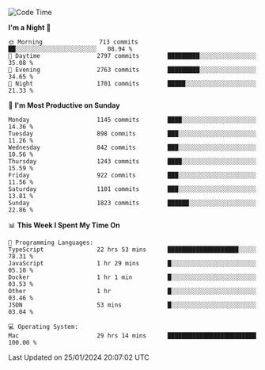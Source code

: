 <!--START_SECTION:waka-->
![Code Time](http://img.shields.io/badge/Code%20Time-3%2C578%20hrs%2014%20mins-blue)

**I'm a Night 🦉** 

```text
🌞 Morning                713 commits         ██░░░░░░░░░░░░░░░░░░░░░░░   08.94 % 
🌆 Daytime                2797 commits        █████████░░░░░░░░░░░░░░░░   35.08 % 
🌃 Evening                2763 commits        █████████░░░░░░░░░░░░░░░░   34.65 % 
🌙 Night                  1701 commits        █████░░░░░░░░░░░░░░░░░░░░   21.33 % 
```
📅 **I'm Most Productive on Sunday** 

```text
Monday                   1145 commits        ████░░░░░░░░░░░░░░░░░░░░░   14.36 % 
Tuesday                  898 commits         ███░░░░░░░░░░░░░░░░░░░░░░   11.26 % 
Wednesday                842 commits         ███░░░░░░░░░░░░░░░░░░░░░░   10.56 % 
Thursday                 1243 commits        ████░░░░░░░░░░░░░░░░░░░░░   15.59 % 
Friday                   922 commits         ███░░░░░░░░░░░░░░░░░░░░░░   11.56 % 
Saturday                 1101 commits        ███░░░░░░░░░░░░░░░░░░░░░░   13.81 % 
Sunday                   1823 commits        ██████░░░░░░░░░░░░░░░░░░░   22.86 % 
```


📊 **This Week I Spent My Time On** 

```text
💬 Programming Languages: 
TypeScript               22 hrs 53 mins      ████████████████████░░░░░   78.31 % 
JavaScript               1 hr 29 mins        █░░░░░░░░░░░░░░░░░░░░░░░░   05.10 % 
Docker                   1 hr 1 min          █░░░░░░░░░░░░░░░░░░░░░░░░   03.53 % 
Other                    1 hr                █░░░░░░░░░░░░░░░░░░░░░░░░   03.46 % 
JSON                     53 mins             █░░░░░░░░░░░░░░░░░░░░░░░░   03.04 % 

💻 Operating System: 
Mac                      29 hrs 14 mins      █████████████████████████   100.00 % 
```


 Last Updated on 25/01/2024 20:07:02 UTC
<!--END_SECTION:waka-->
